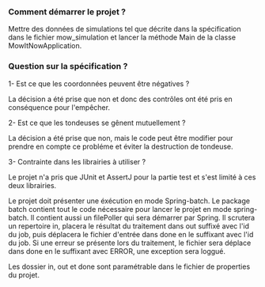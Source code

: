 ### Comment démarrer le projet ?

Mettre des données de simulations tel que décrite dans la spécification dans le fichier mow_simulation et lancer la méthode Main de la classe MowItNowApplication.

### Question sur la spécification ?

1- Est ce que les coordonnées peuvent être négatives ?

La décision a été prise que non et donc des contrôles ont été pris en conséquence pour l'empêcher.

2- Est ce que les tondeuses se gênent mutuellement ?

La décision a été prise que non, mais le code peut être modifier pour prendre en compte ce probléme et éviter la destruction de tondeuse.

3- Contrainte dans les librairies à utiliser ?

Le projet n'a pris que JUnit et AssertJ pour la partie test et s'est limité à ces deux librairies.

Le projet doit présenter une éxécution en mode Spring-batch.
Le package batch contient tout le code nécessaire pour lancer le projet en mode spring-batch.
Il contient aussi un filePoller qui sera démarrer par Spring.
Il scrutera un repertoire in, placera le résultat du traitement dans out suffixé avec l'id du job, puis déplacera le fichier d'entrée dans done en le suffixant avec l'id du job.
Si une erreur se présente lors du traitement, le fichier sera déplace dans done en le suffixant avec ERROR, une exception sera loggué.

Les dossier in, out et done sont paramétrable dans le fichier de properties du projet.

